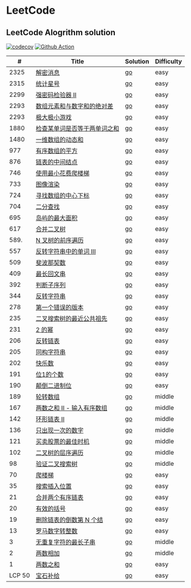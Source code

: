 # LeetCode
## LeetCode Alogrithm solution
[![codecov](https://codecov.io/gh/gofromzero/leetcode/branch/master/graph/badge.svg?token=3Z6VEuf8w2)](https://codecov.io/gh/gofromzero/leetcode)
[![Github Action](https://github.com/gofromzero/leetcode/actions/workflows/main.yml/badge.svg)](https://github.com/gofromzero/leetcode/actions/workflows/main.yml)

| #      | Title                                                                                                   | Solution                                                                   | Difficulty |
|--------|---------------------------------------------------------------------------------------------------------|----------------------------------------------------------------------------|------------|
| 2325   | [解密消息](https://leetcode.cn/problems/decode-the-message/)                                                | [go](./algorithms/go/decodeMessage/decodeMessage.go)                       | easy       |
| 2315   | [统计星号](https://leetcode.cn/problems/count-asterisks/)                                                   | [go](./algorithms/go/countAsterisks/countAsterisks.go)                     | easy       |
| 2299   | [强密码检验器 II](https://leetcode.cn/problems/strong-password-checker-ii/)                                   | [go](./algorithms/go/strongPasswordCheckerII/strongPasswordCheckerII.go)   | easy       |
| 2293   | [数组元素和与数字和的绝对差](https://leetcode.cn/problems/difference-between-element-sum-and-digit-sum-of-an-array/) | [go](./algorithms/go/differenceOfSum/differenceOfSum.go)                   | easy       |
| 2293   | [极大极小游戏](https://leetcode.cn/problems/min-max-game/)                                                    | [go](./algorithms/go/minMaxGame/minMaxGame.go)                             | easy       |
| 1880   | [检查某单词是否等于两单词之和](https://leetcode.cn/problems/check-if-word-equals-summation-of-two-words/)             | [go](./algorithms/go/isSumEqual/isSumEqual.go)                             | easy       |
| 1480   | [一维数组的动态和](https://leetcode.cn/problems/running-sum-of-1d-array/)                                       | [go](./algorithms/go/runningSum/runningSum.go)                             | easy       |
| 977    | [有序数组的平方](https://leetcode.cn/problems/squares-of-a-sorted-array/)                                      | [go](./algorithms/go/sortedsquares/sortedSquares.go)                       | easy       |
| 876    | [链表的中间结点](https://leetcode.cn/problems/middle-of-the-linked-list/)                                      | [go](./algorithms/go/middlenode/middleNode.go)                             | easy       |
| 746    | [使用最小花费爬楼梯](https://leetcode.cn/problems/min-cost-climbing-stairs/)                                     | [go](./algorithms/go/minCostClimbingStairs/minCostClimbingStairs.go)       | easy       |
| 733    | [图像渲染](https://leetcode.cn/problems/flood-fill/)                                                        | [go](./algorithms/go/floodfill/floodFill.go)                               | easy       |
| 724    | [寻找数组的中心下标](https://leetcode.cn/problems/find-pivot-index/)                                             | [go](./algorithms/go/pivotIndex/pivotIndex.go)                             | easy       |
| 704    | [二分查找](https://leetcode.cn/problems/binary-search/)                                                     | [go](./algorithms/go/binarysearch/binarySearch.go)                         | easy       |
| 695    | [岛屿的最大面积](https://leetcode.cn/problems/max-area-of-island/)                                             | [go](./algorithms/go/maxareaofisland/maxAreaOfIsland.go)                   | easy       |
| 617    | [合并二叉树](https://leetcode.cn/problems/merge-two-binary-trees/)                                           | [go](./algorithms/go/mergetrees/mergeTrees.go)                             | easy       |
| 589.   | [N 叉树的前序遍历](https://leetcode.cn/problems/n-ary-tree-preorder-traversal/)                                | [go](./algorithms/go/preorder/preorder.go)                                 | easy       |
| 557    | [反转字符串中的单词 III](https://leetcode.cn/problems/reverse-words-in-a-string-iii/)                            | [go](./algorithms/go/reversewords/reverseWords.go)                         | easy       |
| 509    | [斐波那契数](https://leetcode.cn/problems/fibonacci-number/)                                                 | [go](./algorithms/go/fib/fib.go)                                           | easy       |
| 409    | [最长回文串](https://leetcode.cn/problems/longest-palindrome/)                                               | [go](./algorithms/go/longestPalindrome/longestPalindrome.go)               | easy       |
| 392    | [判断子序列](https://leetcode.cn/problems/is-subsequence/)                                                   | [go](./algorithms/go/isSubsequence/isSubsequence.go)                       | easy       |
| 344    | [反转字符串](https://leetcode.cn/problems/reverse-string/)                                                   | [go](./algorithms/go/reversestring/reverseString.go)                       | easy       |
| 278    | [ 第一个错误的版本](https://leetcode.cn/problems/first-bad-version/)                                            | [go](./algorithms/go/firstBadVersion/firstBadVersion.go)                   | easy       |
| 235    | [二叉搜索树的最近公共祖先](https://leetcode.cn/problems/lowest-common-ancestor-of-a-binary-search-tree/)            | [go](./algorithms/go/lowestCommonAncestor/lowestCommonAncestor.go)         | easy       |
| 231    | [2 的幂](https://leetcode.cn/problems/power-of-two/)                                                      | [go](./algorithms/go/ispoweroftwo/isPowerOfTwo.go)                         | easy       |
| 206    | [反转链表](https://leetcode.cn/problems/reverse-linked-list/)                                               | [go](./algorithms/go/reverselist/reverseList.go)                           | easy       |
| 205    | [同构字符串](https://leetcode.cn/problems/isomorphic-strings/)                                               | [go](./algorithms/go/isIsomorphic/isIsomorphic.go)                         | easy       |
| 202    | [快乐数](https://leetcode.cn/problems/happy-number/)                                                       | [go](./algorithms/go/ishappy/isHappy.go)                                   | easy       |
| 191    | [位1的个数](https://leetcode.cn/problems/number-of-1-bits/)                                                 | [go](./algorithms/go/hammingweight/hammingWeight.go)                       | easy       |
| 190    | [颠倒二进制位](https://leetcode.cn/problems/reverse-bits/)                                                    | [go](./algorithms/go/reversebits/reverseBits.go)                           | easy       |
| 189    | [轮转数组](https://leetcode.cn/problems/rotate-array/)                                                      | [go](./algorithms/go/rotate/rotate.go)                                     | middle     |
| 167    | [两数之和 II - 输入有序数组](https://leetcode.cn/problems/two-sum-ii-input-array-is-sorted/)                      | [go](./algorithms/go/twosum2/twoSum.go)                                    | middle     |
| 142    | [环形链表 II](https://leetcode.cn/problems/linked-list-cycle-ii/)                                           | [go](./algorithms/go/detectCycle/detectCycle.go)                           | middle     |
| 136    | [只出现一次的数字](https://leetcode.cn/problems/single-number/)                                                 | [go](./algorithms/go/singlenumber/singleNumber.go)                         | middle     |
| 121    | [买卖股票的最佳时机](https://leetcode.cn/problems/best-time-to-buy-and-sell-stock/)                              | [go](./algorithms/go/maxProfit/maxProfit.go)                               | middle     |
| 102    | [二叉树的层序遍历](https://leetcode.cn/problems/binary-tree-level-order-traversal/)                             | [go](./algorithms/go/preorder/preorder.go)                                 | middle     |
| 98     | [验证二叉搜索树](https://leetcode.cn/problems/validate-binary-search-tree/)                                    | [go](./algorithms/go/isValidBST/isValidBST.go)                             | middle     |
| 70     | [爬楼梯](https://leetcode.cn/problems/climbing-stairs/)                                                    | [go](./algorithms/go/climbstairs/climbStairs.go)                           | easy       |
| 35     | [搜索插入位置](https://leetcode.cn/problems/search-insert-position/)                                          | [go](./algorithms/go/searchinsert/searchInsert.go)                         | easy       |
| 21     | [合并两个有序链表](https://leetcode.cn/problems/merge-two-sorted-lists/)                                        | [go](./algorithms/go/mergetwolists/mergeTwoLists.go)                       | easy       |
| 20     | [有效的括号](https://leetcode.cn/problems/valid-parentheses/)                                                | [go](./algorithms/go/isValid/isValid.go)                                   | easy       |
| 19     | [删除链表的倒数第 N 个结](https://leetcode.cn/problems/remove-nth-node-from-end-of-list/)                         | [go](./algorithms/go/removenthfromend/removeNthFromEnd.go)                 | easy       |
| 13     | [罗马数字转整数](https://leetcode.cn/problems/roman-to-integer/)                                               | [go](./algorithms/go/romanToInt/romanToInt.go)                             | easy       |
| 3      | [无重复字符的最长子串](https://leetcode.cn/problems/longest-substring-without-repeating-characters/)              | [go](./algorithms/go/lengthoflongestsubstring/lengthOfLongestSubstring.go) | middle     |
| 2      | [两数相加](https://leetcode.cn/problems/add-two-numbers/)                                                   | [go](./algorithms/go/addtwonumbers/addTwoNumbers.go)                       | middle     |
| 1      | [两数之和](https://leetcode.cn/problems/two-sum/)                                                           | [go](./algorithms/go/twosum/twoSum.go)                                     | easy       |
| LCP 50 | [宝石补给](https://leetcode.cn/problems/WHnhjV/)                                                            | [go](./algorithms/go/giveGem/giveGem.go)                                   | easy       |
